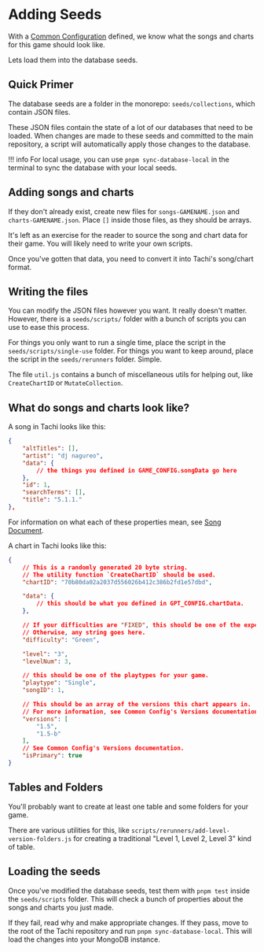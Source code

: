 # Adding Seeds

With a [Common Configuration](./common-config/index.md) defined, we know what the songs and charts for this game should look like.

Lets load them into the database seeds.

## Quick Primer

The database seeds are a folder in the monorepo: `seeds/collections`, which contain JSON files.

These JSON files contain the state of a lot of our databases that need to be loaded. When changes are made to these seeds and committed to the main repository, a script will automatically apply those changes to the database.

!!! info
	For local usage, you can use `pnpm sync-database-local` in the terminal to sync
	the database with your local seeds.

## Adding songs and charts

If they don't already exist, create new files for `songs-GAMENAME.json` and `charts-GAMENAME.json`. Place `[]` inside those files, as they should be arrays.

It's left as an exercise for the reader to source the song and chart data for their game. You will likely need to write your own scripts.

Once you've gotten that data, you need to convert it into Tachi's song/chart format.

## Writing the files

You can modify the JSON files however you want. It really doesn't matter. However, there is a `seeds/scripts/` folder with a bunch of scripts you can use
to ease this process.

For things you only want to run a single time, place the script in the `seeds/scripts/single-use` folder.
For things you want to keep around, place the script in the `seeds/rerunners` folder. Simple.

The file `util.js` contains a bunch of miscellaneous utils for helping out, like `CreateChartID` or `MutateCollection`.

## What do songs and charts look like?

A song in Tachi looks like this:

```json
{
	"altTitles": [],
	"artist": "dj nagureo",
	"data": {
		// the things you defined in GAME_CONFIG.songData go here
	},
	"id": 1,
	"searchTerms": [],
	"title": "5.1.1."
},
```

For information on what each of these properties mean, see [Song Document](../schemas/song.md).

A chart in Tachi looks like this:

```json
{
	// This is a randomly generated 20 byte string.
	// The utility function `CreateChartID` should be used.
	"chartID": "70b80da02a2037d556026b412c386b2fd1e57dbd",

	"data": {
		// this should be what you defined in GPT_CONFIG.chartData.
	},

	// If your difficulties are "FIXED", this should be one of the expected difficulties.
	// Otherwise, any string goes here.
	"difficulty": "Green",

	"level": "3",
	"levelNum": 3,

	// this should be one of the playtypes for your game.
	"playtype": "Single",
	"songID": 1,

	// This should be an array of the versions this chart appears in.
	// For more information, see Common Config's Versions documentation.
	"versions": [
		"1.5",
		"1.5-b"
	],
	// See Common Config's Versions documentation.
	"isPrimary": true
}
```

## Tables and Folders

You'll probably want to create at least one table and some folders for your game.

There are various utilities for this, like `scripts/rerunners/add-level-version-folders.js` for creating a traditional "Level 1, Level 2, Level 3" kind of table.

## Loading the seeds

Once you've modified the database seeds, test them with `pnpm test` inside the `seeds/scripts` folder. This will check a bunch of properties about the songs and charts you just made.

If they fail, read why and make appropriate changes. If they pass, move to the root of the Tachi repository and run `pnpm sync-database-local`. This will load the changes into your MongoDB instance.
